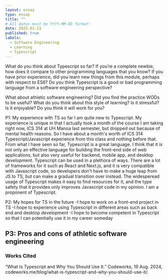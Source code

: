 ```yaml
---
layout: essay
type: essay
title: ""
# All dates must be YYYY-MM-DD format!
date: 2025-01-21
published: true
labels:
  - Software Engineering
  - Learning
  - Typescript
---
```

What do you think about Typescript so far? If you’re a complete newbie, how does it compare to other programming languages that you know? If you have prior experience, did you learn new things from this module, perhaps with respect to ES6? Do you think Typescript is a good or bad programming language from a software engineering perspective?

What about athletic software engineering? Did you find the practice WODs to be useful? What do you think about this style of learning? Is it stressful? Is it enjoyable? Do you think it will work for you?

P1: My experience with TS so far
I am quite new to Typescript. My experience is unique in that I actually took a month of the course I am taking right now, ICS 314 at UH Manoa last semester, but dropped out because of mental health reasons. So I have about a month's worth of ICS 314 Typescript/Javascript experience from this class and nothing before that. From what I have seen so far, Typescript is a great language. I think that it is not only an effective language for building the front-end side of web applications, but also very useful for backend, mobile app, and desktop development. Typescript can be used in a plethora of ways. There are a lot of frameworks for it such as React and Next.js, and it is very compatible with Javascript code, so developers don't have to make a huge leap from JS to TS, but can make a gradual transition over instead. The widesperead usage of Typescript makes it easy to find resources for it, and the type safety that it provides only improves Javascript code in my opinion. I am a proponent of Typescript. 

P2: My hopes for TS in the future
-I hope to work on a front-end project in TS 
-I hope to experience using Typescript in different areas such as back end and desktop development
-I hope to become competent in Typescript so that I can potentially use it in my career someday

P3: Pros and cons of athletic software engineering
-



<h3> Works Cited </h3>
“What Is Typescript and Why You Should Use It.” Codeworks, 19 Aug. 2024, codeworks.me/blog/what-is-typescript-and-why-you-should-use-it/. 
